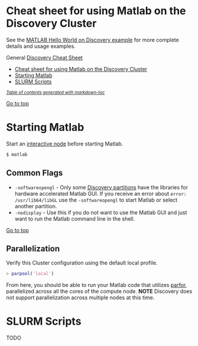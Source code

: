 Cheat sheet for using Matlab on the Discovery Cluster
====================================================

See the [MATLAB Hello World on Discovery example](README.md) for more complete details and usage examples.

General [Discovery Cheat Sheet](https://github.com/NEU-ABLE-LAB/NEU_RC_HELLO/blob/master/README.md)

- [Cheat sheet for using Matlab on the Discovery Cluster](#cheat-sheet-for-using-matlab-on-the-discovery-cluster)
- [Starting Matlab](#starting-matlab)
- [SLURM Scripts](#slurm-scripts)

<small><i><a href='http://ecotrust-canada.github.io/markdown-toc/'>Table of contents generated with markdown-toc</a></i></small>

[Go to top](#cheat-sheet-for-using-matlab-on-the-discovery-cluster)

Starting Matlab
===============
Start an [interactive node](https://github.com/NEU-ABLE-LAB/NEU_RC_HELLO/blob/master/README.md#starting-an-interactive-node) before starting Matlab.

```bash
$ matlab
```

Common Flags
------------
* `-softwareopengl` - Only some [Discovery partitions](https://www.northeastern.edu/rc/?page_id=14) have the libraries for hardware accelerated Matlab GUI. If you receive an error about `error: /usr/lib64/libGL` use the `-softwareopengl` to start Matlab or select another partition.
* `-nodisplay` - Use this if you do not want to use the Matlab GUI and just want to run the Matlab command line in the shell.

[Go to top](#cheat-sheet-for-using-matlab-on-the-discovery-cluster)

Parallelization
---------------
Verify this Cluster configuration using the default local profile.

```matlab
> parpool('local')
```

From here, you should be able to run your Matlab code that utilizes [parfor](https://www.mathworks.com/help/distcomp/parfor.html), parallelized across all the cores of the compute node. **NOTE** Discovery does not support parallelization across multiple nodes at this time.

SLURM Scripts
=============
TODO
